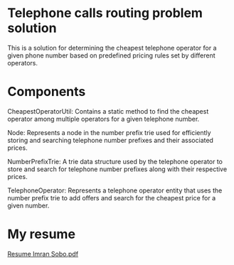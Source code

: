 # Telephone calls routing problem solution

This is a solution for determining the cheapest telephone operator for a given phone number based on predefined pricing rules set by different operators.

# Components
CheapestOperatorUtil: Contains a static method to find the cheapest operator among multiple operators for a given telephone number.

Node: Represents a node in the number prefix trie used for efficiently storing and searching telephone number prefixes and their associated prices.

NumberPrefixTrie: A trie data structure used by the telephone operator to store and search for telephone number prefixes along with their respective prices.

TelephoneOperator: Represents a telephone operator entity that uses the number prefix trie to add offers and search for the cheapest price for a given number.






# My resume
[Resume Imran Sobo.pdf](https://github.com/imransobo/telephoneCallsRoutingProblem/files/13385996/Resume.Imran.Sobo.pdf)
